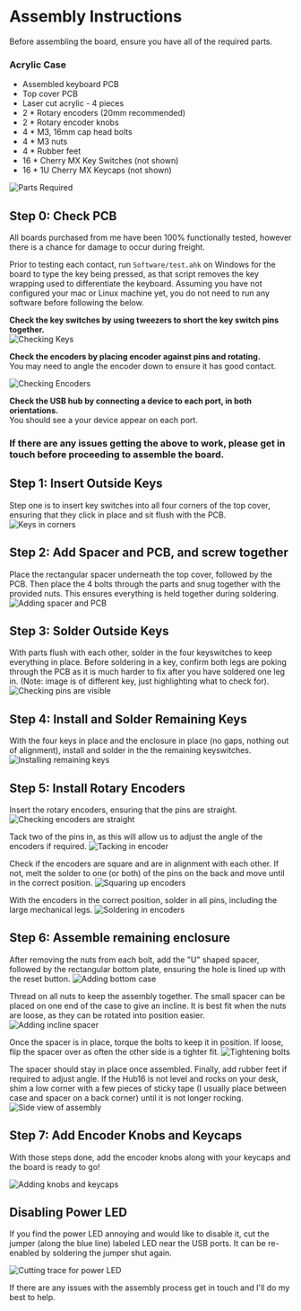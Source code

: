 # Assembly Instructions

Before assembling the board, ensure you have all of the required parts.

### Acrylic Case
* Assembled keyboard PCB
* Top cover PCB
* Laser cut acrylic - 4 pieces
* 2 * Rotary encoders (20mm recommended)
* 2 * Rotary encoder knobs
* 4 * M3, 16mm cap head bolts
* 4 * M3 nuts
* 4 * Rubber feet
* 16 * Cherry MX Key Switches (not shown)
* 16 * 1U Cherry MX Keycaps (not shown)

![Parts Required](imgs/assembly-instructions/required-parts-acrylic.JPG)

## Step 0: Check PCB
All boards purchased from me have been 100% functionally tested, however there is a chance for damage to occur during freight.

Prior to testing each contact, run `Software/test.ahk` on Windows for the board to type the key being pressed, as that script removes the key wrapping used to differentiate the keyboard. Assuming you have not configured your mac or Linux machine yet, you do not need to run any software before following the below.

**Check the key switches by using tweezers to short the key switch pins together.**  
![Checking Keys](imgs/assembly-instructions/check-switches.JPG)

**Check the encoders by placing encoder against pins and rotating.**  
You may need to angle the encoder down to ensure it has good contact.

![Checking Encoders](imgs/assembly-instructions/check-encoders.JPG)

**Check the USB hub by connecting a device to each port, in both orientations.**  
You should see a your device appear on each port.

### **If there are any issues getting the above to work, please get in touch before proceeding to assemble the board.**

## Step 1: Insert Outside Keys

Step one is to insert key switches into all four corners of the top cover, ensuring that they click in place and sit flush with the PCB. 
![Keys in corners](imgs/assembly-instructions/step-1.JPG)

## Step 2: Add Spacer and PCB, and screw together

Place the rectangular spacer underneath the top cover, followed by the PCB. Then place the 4 bolts through the parts and snug together with the provided nuts. This ensures everything is held together during soldering.
![Adding spacer and PCB](imgs/assembly-instructions/step-2.JPG)

## Step 3: Solder Outside Keys

With parts flush with each other, solder in the four keyswitches to keep everything in place. Before soldering in a key, confirm both legs are poking through the PCB as it is much harder to fix after you have soldered one leg in. (Note: image is of different key, just highlighting what to check for). ![Checking pins are visible](imgs/assembly-instructions/step-3.JPG)

## Step 4: Install and Solder Remaining Keys

With the four keys in place and the enclosure in place (no gaps, nothing out of alignment), install and solder in the the remaining keyswitches. 
![Installing remaining keys](imgs/assembly-instructions/step-4.JPG)

## Step 5: Install Rotary Encoders

Insert the rotary encoders, ensuring that the pins are straight.
![Checking encoders are straight](imgs/assembly-instructions/step-5-1.JPG)

Tack two of the pins in, as this will allow us to adjust the angle of the encoders if required. 
![Tacking in encoder](imgs/assembly-instructions/step-5-2.JPG)

Check if the encoders are square and are in alignment with each other. If not, melt the solder to one (or both) of the pins on the back and move until in the correct position.
![Squaring up encoders](imgs/assembly-instructions/step-5-3.JPG)

With the encoders in the correct position, solder in all pins, including the large mechanical legs.
![Soldering in encoders](imgs/assembly-instructions/step-5-4.JPG)

## Step 6: Assemble remaining enclosure

After removing the nuts from each bolt, add the "U" shaped spacer, followed by the rectangular bottom plate, ensuring the hole is lined up with the reset button.
![Adding bottom case](imgs/assembly-instructions/step-6-1.JPG)

Thread on all nuts to keep the assembly together. The small spacer can be placed on one end of the case to give an incline. It is best fit when the nuts are loose, as they can be rotated into position easier. 
![Adding incline spacer](imgs/assembly-instructions/step-6-2.JPG)

Once the spacer is in place, torque the bolts to keep it in position. If loose, flip the spacer over as often the other side is a tighter fit.
![Tightening bolts](imgs/assembly-instructions/step-6-3.JPG)

The spacer should stay in place once assembled. Finally, add rubber feet if required to adjust angle. If the Hub16 is not level and rocks on your desk, shim a low corner with a few pieces of sticky tape (I usually place between case and spacer on a back corner) until it is not longer rocking.
![Side view of assembly](imgs/assembly-instructions/step-6-4.JPG)

## Step 7: Add Encoder Knobs and Keycaps

With those steps done, add the encoder knobs along with your keycaps and the board is ready to go!

![Adding knobs and keycaps](imgs/assembly-instructions/step-7.JPG)

## Disabling Power LED

If you find the power LED annoying and would like to disable it, cut the jumper (along the blue line) labeled LED near the USB ports. It can be re-enabled by soldering the jumper shut again. 

![Cutting trace for power LED](imgs/assembly-instructions/led_cut.JPG)

If there are any issues with the assembly process get in touch and I'll do my best to help.
